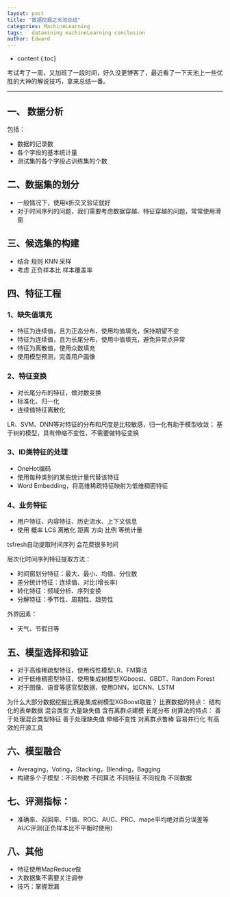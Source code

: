 ```yaml
---
layout: post
title: "数据挖掘之天池总结"
categories: MachineLearning
tags:   datamining machineLearning conclusion
author: Edward
---
```


* content
{:toc}

考试考了一周，又加班了一段时间，好久没更博客了，最近看了一下天池上一些优胜的大神的解说技巧，拿来总结一番。

--------------------

## 一、 数据分析

包括：
- 数据的记录数
- 各个字段的基本统计量 
- 测试集的各个字段占训练集的个数

## 二、数据集的划分

- 一般情况下，使用k折交叉验证就好
- 对于时间序列的问题，我们需要考虑数据穿越、特征穿越的问题，常常使用滑窗

## 三、候选集的构建

- 结合 规则 KNN 采样
- 考虑 正负样本比 样本覆盖率

## 四、特征工程

### 1、缺失值填充

- 特征为连续值，且为正态分布，使用均值填充，保持期望不变
- 特征为连续值，且为长尾分布，使用中值填充，避免异常点异常
- 特征为离散值，使用众数填充
- 使用模型预测，完善用户画像

### 2、特征变换

- 对长尾分布的特征，做对数变换
- 标准化、归一化
- 连续值特征离散化

LR、SVM、DNN等对特征的分布和尺度是比较敏感，归一化有助于模型收敛；
基于树的模型，具有伸缩不变性，不需要做特征变换

### 3、ID类特征的处理

- OneHot编码
- 使用每种类别的某些统计量代替该特征
- Word Embedding，将高维稀疏特征映射为低维稠密特征

### 4、业务特征

- 用户特征、内容特征、历史流水、上下文信息
- 使用 概率 LCS 离散化 距离 方向 比例 等统计量

tsfresh自动提取时间序列 会花费很多时间

层次化时间序列特征提取方法：
- 时间窗划分特征：最大、最小、均值、分位数
- 差分统计特征：连续值、对比(增长率)
- 转化特征：频域分析、序列变换
- 分解特征：季节性、周期性、趋势性

外界因素：
- 天气、节假日等

## 五、模型选择和验证

- 对于高维稀疏型特征，使用线性模型LR、FM算法
- 对于低维稠密型特征，使用集成树模型XGboost、GBDT、Random Forest
- 对于图像、语音等感官型数据，使用DNN，如CNN、LSTM

为什么大部分数据挖掘比赛是集成树模型XGBoost取胜？
比赛数据的特点：
结构化的表单数据
混合类型
大量缺失值
含有离群点建模
长尾分布
树算法的特点：
善于处理混合类型特征
善于处理缺失值
伸缩不变性
对离群点鲁棒
容易并行化
有高效的开源工具

## 六、模型融合

- Averaging，Voting，Stacking，Blending，Bagging
- 构建多个子模型：不同参数 不同算法 不同特征 不同视角 不同数据

## 七、评测指标：
- 准确率、召回率、F1值、ROC、AUC、PRC、mape平均绝对百分误差等
AUC评测(正负样本比不平衡时使用)

## 八、其他

- 特征使用MapReduce做
- 大数据集不需要关注调参
- 技巧：掌握泄漏
